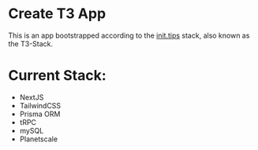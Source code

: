 # Create T3 App

This is an app bootstrapped according to the [init.tips](https://init.tips) stack, also known as the T3-Stack.

# Current Stack:

- NextJS
- TailwindCSS
- Prisma ORM
- tRPC
- mySQL
- Planetscale
